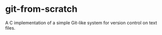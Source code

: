 # git-from-scratch
A C implementation of a simple Git-like system for version control on text files.
